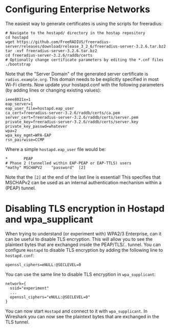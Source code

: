 # Configuring Enterprise Networks

The easiest way to generate certificates is using the scripts for freeradius:

	# Navigate to the hostapd/ directory in the hostap repository
	cd hostapd
	wget https://github.com/FreeRADIUS/freeradius-server/releases/download/release_3_2_6/freeradius-server-3.2.6.tar.bz2
 	tar -xvf freeradius-server-3.2.6.tar.bz2
	cd freeradius-server-3.2.6/raddb/certs
	# Optionally change certificate parameters by editing the *.cnf files
	./bootstrap

Note that the "Server Domain" of the generated server certificate is `radius.example.org`.
This domain needs to be explicitly specified in most Wi-Fi clients.
Now update your hostapd.conf with the following parameters (by adding lines or changing existing values):

	ieee8021x=1
	eap_server=1
	eap_user_file=hostapd.eap_user
	ca_cert=freeradius-server-3.2.6/raddb/certs/ca.pem
	server_cert=freeradius-server-3.2.6/raddb/certs/server.pem
	private_key=freeradius-server-3.2.6/raddb/certs/server.key
	private_key_passwd=whatever
	wpa=2
	wpa_key_mgmt=WPA-EAP
	rsn_pairwise=CCMP

Where a simple `hostapd.eap_user` file would be:

	*		PEAP
	# Phase 2 (tunnelled within EAP-PEAP or EAP-TTLS) users
	"mathy"	MSCHAPV2	"password"	[2]

Note that the `[2]` at the end of the last line is essential! This specifies that MSCHAPv2
can be used as an internal authentication mechanism within a (PEAP) tunnel.


# Disabling TLS encryption in Hostapd and wpa_supplicant

When trying to understand (or experiment with) WPA2/3 Enterprise, can it can be useful to disable TLS encryption.
This will allow you to see the plaintext bytes that are exchanged inside the PEAP/TLS/.. tunnel. You can configure
`Hostapd` to disable TLS encryption by adding the following line to `hostapd.conf`:

```
openssl_ciphers=eNULL:@SECLEVEL=0
```

You can use the same line to disable TLS encryption in `wpa_supplicant`:

```
network={
  ssid="experiment"
  ...
  openssl_ciphers="eNULL:@SECLEVEL=0"
}
```

You can now start `Hostapd` and connect to it with `wpa_supplicant`. In Wireshark you can now see the plaintext bytes
that are exchanged in the TLS tunnel.
